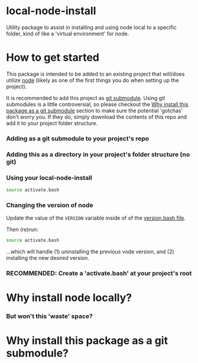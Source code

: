 # local-node-install
Utility package to assist in installing and using node local to a specific folder, kind of like a 'virtual environment' for node.

# How to get started
This package is intended to be added to an existing project that will/does utilize [node](https://nodejs.org/en/) (likely as one of the first things you do when setting up the project).

It is recommended to add this project as [git submodule](https://git-scm.com/book/en/v2/Git-Tools-Submodules). Using git submodules is a little controversial, so please checkout the [Why install this package as a git submodule](#why-install-this-package-as-a-git-submodule) section to make sure the potential 'gotchas' don't worry you. If they do, simply download the contents of this repo and add it to your project folder structure. 

### Adding as a git submodule to your project's repo

### Adding this as a directory in your project's folder structure (no git)

### Using your local-node-install

```bash
source activate.bash
```

### Changing the version of node

Update the value of the `VERSION` variable inside of of the [version.bash file](version.bash).

Then (re)run:
```bash
source activate.bash
```
...which will handle (1) uninstalling the previous vode version, and (2) installing the new desired version.

### RECOMMENDED: Create a 'activate.bash' at your project's root

# Why install node locally?

### But won't this 'waste' space?

# Why install this package as a git submodule?
